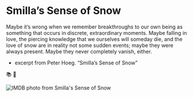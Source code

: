 # Smilla’s Sense of Snow

Maybe it’s wrong when we remember breakthroughs to our own being as something that occurs in discrete, extraordinary moments. Maybe falling in love, the piercing knowledge that we ourselves will someday die, and the love of snow are in reality not some sudden events; maybe they were always present. Maybe they never completely vanish, either.

- excerpt from Peter Hoeg. “Smilla’s Sense of Snow”

📚 💬

![IMDB photo from Smilla's Sense of Snow](https://m.media-amazon.com/images/M/MV5BMTQ5NzM4MDUxN15BMl5BanBnXkFtZTYwNjUzNTU3._V1_FMjpg_UX1000_.jpg)